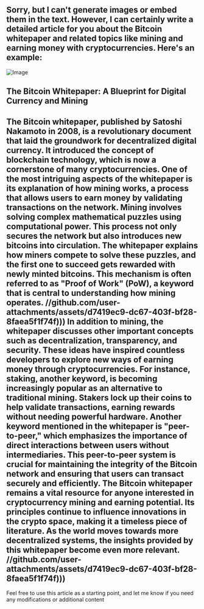 Sorry, but I can't generate images or embed them in the text. However, I can certainly write a detailed article for you about the Bitcoin whitepaper and related topics like mining and earning money with cryptocurrencies. Here's an example:
---

![Image](https://github.com/user-attachments/assets/4a25d116-2220-4385-b08e-f287af8fcbc4)
## The Bitcoin Whitepaper: A Blueprint for Digital Currency and Mining
The Bitcoin whitepaper, published by Satoshi Nakamoto in 2008, is a revolutionary document that laid the groundwork for decentralized digital currency. It introduced the concept of blockchain technology, which is now a cornerstone of many cryptocurrencies. One of the most intriguing aspects of the whitepaper is its explanation of how mining works, a process that allows users to earn money by validating transactions on the network.
Mining involves solving complex mathematical puzzles using computational power. This process not only secures the network but also introduces new bitcoins into circulation. The whitepaper explains how miners compete to solve these puzzles, and the first one to succeed gets rewarded with newly minted bitcoins. This mechanism is often referred to as "Proof of Work" (PoW), a keyword that is central to understanding how mining operates.
 //github.com/user-attachments/assets/d7419ec9-dc67-403f-bf28-8faea5f1f74f)))
In addition to mining, the whitepaper discusses other important concepts such as decentralization, transparency, and security. These ideas have inspired countless developers to explore new ways of earning money through cryptocurrencies. For instance, staking, another keyword, is becoming increasingly popular as an alternative to traditional mining. Stakers lock up their coins to help validate transactions, earning rewards without needing powerful hardware.
Another keyword mentioned in the whitepaper is "peer-to-peer," which emphasizes the importance of direct interactions between users without intermediaries. This peer-to-peer system is crucial for maintaining the integrity of the Bitcoin network and ensuring that users can transact securely and efficiently.
The Bitcoin whitepaper remains a vital resource for anyone interested in cryptocurrency mining and earning potential. Its principles continue to influence innovations in the crypto space, making it a timeless piece of literature. As the world moves towards more decentralized systems, the insights provided by this whitepaper become even more relevant.
 //github.com/user-attachments/assets/d7419ec9-dc67-403f-bf28-8faea5f1f74f)))
---
Feel free to use this article as a starting point, and let me know if you need any modifications or additional content
